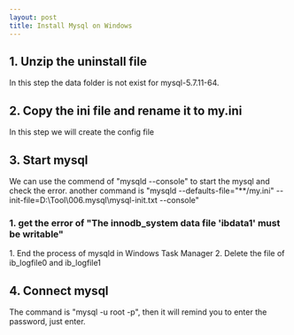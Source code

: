 ```yaml
---
layout: post
title: Install Mysql on Windows
---
```


<h2>1. Unzip the uninstall file</h2>
  In this step the data folder is not exist for mysql-5.7.11-64.

<h2>2. Copy the ini file and rename it to my.ini</h2>
  In this step we will create the config file

<h2>3. Start mysql</h2>
  We can use the commend of "mysqld --console" to start the mysql and check the error.
  another command is "mysqld --defaults-file="**/my.ini" --init-file=D:\Tool\006.mysql\mysql-init.txt --console"
<h3>1. get the error of "The innodb_system data file 'ibdata1' must be writable"</h3>
  1. End the process of mysqld in Windows Task Manager
  2. Delete the file of ib_logfile0 and ib_logfile1

<h2>4. Connect mysql</h2>
  The command is "mysql -u root -p", then it will remind you to enter the password, just enter.
